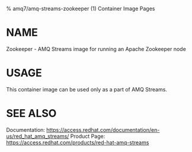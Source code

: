% amq7/amq-streams-zookeeper (1) Container Image Pages

# NAME

Zookeeper - AMQ Streams image for running an Apache Zookeeper node

# USAGE

This container image can be used only as a part of AMQ Streams.

# SEE ALSO

Documentation: https://access.redhat.com/documentation/en-us/red_hat_amq_streams/
Product Page: https://access.redhat.com/products/red-hat-amq-streams